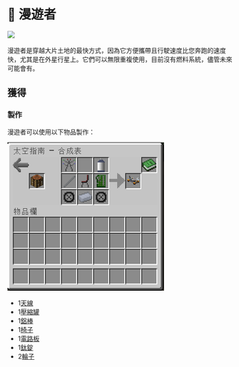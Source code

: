# 🚁 漫遊者



![](https://camo.githubusercontent.com/f3533a4059b0e8a7e6ec540fcec5fd878fb90214c959fb8ec6c47670538ae281/68747470733a2f2f692e696d6775722e636f6d2f49386b52306c712e706e67)

漫遊者是穿越大片土地的最快方式，因為它方便攜帶且行駛速度比您奔跑的速度快，尤其是在外星行星上。它們可以無限重複使用，目前沒有燃料系統，儘管未來可能會有。



## 獲得

### 製作

漫遊者可以使用以下物品製作：

![](<../.gitbook/assets/image (2).png>)

* 1[天線](Antenna.md)
* 1[壓縮罐](Compressed-Tank.md)
* 1[鋁棒](Aluminium-Rod.md)
* 1[椅子](Chair.md)
* 1[電路板](Circuit-Board.md)
* 1[鈦錠](titanium-ingot.md)
* 2[輪子](Wheel.md)
